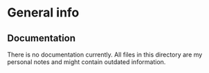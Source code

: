 # General info

## Documentation

There is no documentation currently. All files in this directory are my personal notes
and might contain outdated information.
